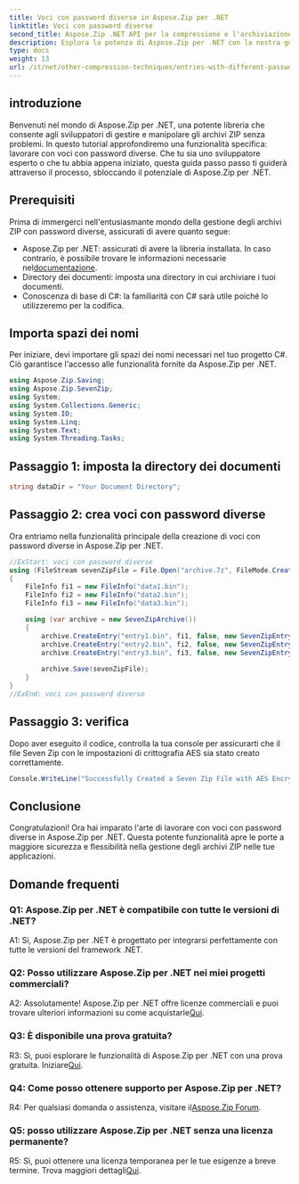 ```yaml
---
title: Voci con password diverse in Aspose.Zip per .NET
linktitle: Voci con password diverse
second_title: Aspose.Zip .NET API per la compressione e l'archiviazione dei file
description: Esplora la potenza di Aspose.Zip per .NET con la nostra guida passo passo sulla gestione degli archivi ZIP con password diverse. Migliora la sicurezza e la flessibilità delle tue applicazioni.
type: docs
weight: 13
url: /it/net/other-compression-techniques/entries-with-different-passwords/
---
```

## introduzione

Benvenuti nel mondo di Aspose.Zip per .NET, una potente libreria che consente agli sviluppatori di gestire e manipolare gli archivi ZIP senza problemi. In questo tutorial approfondiremo una funzionalità specifica: lavorare con voci con password diverse. Che tu sia uno sviluppatore esperto o che tu abbia appena iniziato, questa guida passo passo ti guiderà attraverso il processo, sbloccando il potenziale di Aspose.Zip per .NET.

## Prerequisiti

Prima di immergerci nell'entusiasmante mondo della gestione degli archivi ZIP con password diverse, assicurati di avere quanto segue:

-  Aspose.Zip per .NET: assicurati di avere la libreria installata. In caso contrario, è possibile trovare le informazioni necessarie nel[documentazione](https://reference.aspose.com/zip/net/).
- Directory dei documenti: imposta una directory in cui archiviare i tuoi documenti.
- Conoscenza di base di C#: la familiarità con C# sarà utile poiché lo utilizzeremo per la codifica.

## Importa spazi dei nomi

Per iniziare, devi importare gli spazi dei nomi necessari nel tuo progetto C#. Ciò garantisce l'accesso alle funzionalità fornite da Aspose.Zip per .NET.

```csharp
using Aspose.Zip.Saving;
using Aspose.Zip.SevenZip;
using System;
using System.Collections.Generic;
using System.IO;
using System.Linq;
using System.Text;
using System.Threading.Tasks;
```

## Passaggio 1: imposta la directory dei documenti

```csharp
string dataDir = "Your Document Directory";
```

## Passaggio 2: crea voci con password diverse

Ora entriamo nella funzionalità principale della creazione di voci con password diverse in Aspose.Zip per .NET.

```csharp
//ExStart: voci con password diverse
using (FileStream sevenZipFile = File.Open("archive.7z", FileMode.Create))
{
    FileInfo fi1 = new FileInfo("data1.bin");
    FileInfo fi2 = new FileInfo("data2.bin");
    FileInfo fi3 = new FileInfo("data3.bin");

    using (var archive = new SevenZipArchive())
    {
        archive.CreateEntry("entry1.bin", fi1, false, new SevenZipEntrySettings(new SevenZipStoreCompressionSettings(), new SevenZipAESEncryptionSettings("test1")));
        archive.CreateEntry("entry2.bin", fi2, false, new SevenZipEntrySettings(new SevenZipStoreCompressionSettings(), new SevenZipAESEncryptionSettings("test2")));
        archive.CreateEntry("entry3.bin", fi3, false, new SevenZipEntrySettings(new SevenZipStoreCompressionSettings(), new SevenZipAESEncryptionSettings("test3")));
        
        archive.Save(sevenZipFile);
    }
}
//ExEnd: voci con password diverse
```

## Passaggio 3: verifica

Dopo aver eseguito il codice, controlla la tua console per assicurarti che il file Seven Zip con le impostazioni di crittografia AES sia stato creato correttamente.

```csharp
Console.WriteLine("Successfully Created a Seven Zip File with AES Encryption Settings");
```

## Conclusione

Congratulazioni! Ora hai imparato l'arte di lavorare con voci con password diverse in Aspose.Zip per .NET. Questa potente funzionalità apre le porte a maggiore sicurezza e flessibilità nella gestione degli archivi ZIP nelle tue applicazioni.

## Domande frequenti

### Q1: Aspose.Zip per .NET è compatibile con tutte le versioni di .NET?

A1: Sì, Aspose.Zip per .NET è progettato per integrarsi perfettamente con tutte le versioni del framework .NET.

### Q2: Posso utilizzare Aspose.Zip per .NET nei miei progetti commerciali?

A2: Assolutamente! Aspose.Zip per .NET offre licenze commerciali e puoi trovare ulteriori informazioni su come acquistarle[Qui](https://purchase.aspose.com/buy).

### Q3: È disponibile una prova gratuita?

 R3: Sì, puoi esplorare le funzionalità di Aspose.Zip per .NET con una prova gratuita. Iniziare[Qui](https://releases.aspose.com/).

### Q4: Come posso ottenere supporto per Aspose.Zip per .NET?

 R4: Per qualsiasi domanda o assistenza, visitare il[Aspose.Zip Forum](https://forum.aspose.com/c/zip/37).

### Q5: posso utilizzare Aspose.Zip per .NET senza una licenza permanente?

 R5: Sì, puoi ottenere una licenza temporanea per le tue esigenze a breve termine. Trova maggiori dettagli[Qui](https://purchase.aspose.com/temporary-license/).